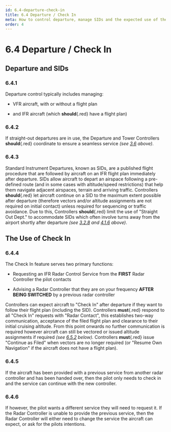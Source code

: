 ```yaml
---
id: 6.4-departure-check-in
title: 6.4 Departure / Check In
meta: How to control departure, manage SIDs and the expected use of the Check In function.
order: 4
---
```


# 6.4  Departure / Check In

 

## Departure and SIDs

### 6.4.1    

Departure control typically includes managing:

 

 -    VFR aircraft, with or without a flight plan

 -    and IFR aircraft (which **should**{.red} have a flight plan)

 

### 6.4.2    

If straight-out departures are in use, the Departure and Tower Controllers **should**{.red} coordinate to ensure a seamless service *(see [3.6](/guide/atc-manual/3.-tower/3.6-tower-working-with-radar#3.6-tower-working-with-radar) above)*.



### 6.4.3    

Standard Instrument Departures, known as SIDs, are a published flight procedure that are followed by aircraft on an IFR flight plan immediately after departure. SIDs allow aircraft to depart an airspace following a pre-defined route (and in some cases with altitude/speed restrictions) that help them navigate adjacent airspaces, terrain and arriving traffic. Controllers **should**{.red} let aircraft continue on a SID to the maximum extent possible after departure (therefore vectors and/or altitude assignments are not required on initial contact) unless required for sequencing or traffic avoidance. Due to this, Controllers **should**{.red} limit the use of "Straight Out Dept." to accommodate SIDs which often involve turns away from the airport shortly after departure *(see [3.2.8](/guide/atc-manual/3.-tower/3.2-departure#3.2.8) and [4.1.6](/guide/atc-manual/4.-atis/4.1-atis#4.1.6) above)*.



## The Use of Check In

### 6.4.4    

The Check In feature serves two primary functions:

 

 -    Requesting an IFR Radar Control Service from the **FIRST** Radar Controller the pilot contacts

 - Advising a Radar Controller that they are on your frequency **AFTER BEING SWITCHED** by a previous radar controller

   

Controllers can expect aircraft to "Check In" after departure if they want to follow their flight plan (including the SID). Controllers **must**{.red} respond to all "Check In" requests with "Radar Contact", this establishes two-way communication, acceptance of the filed flight plan and clearance to their initial cruising altitude. From this point onwards no further communication is required however aircraft can still be vectored or issued altitude assignments if required *(see [6.5.2](https://infiniteflight.com/guide/atc-manual/6.-radar/6.5-flight-following#6.5.2) below).* Controllers **must**{.red} issue "Continue as Filed" when vectors are no longer required (or "Resume Own Navigation" if the aircraft does not have a flight plan).



### 6.4.5

If the aircraft has been provided with a previous service from another radar controller and has been handed over, then the pilot only needs to check in and the service can continue with the new controller.



### 6.4.6    

If however, the pilot wants a different service they will need to request it. If the Radar Controller is unable to provide the previous service, then the Radar Controller will either need to change the service the aircraft can expect, or ask for the pilots intentions.

  

  